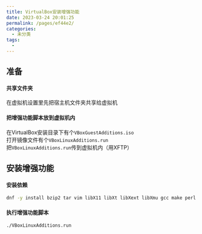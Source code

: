 ```yaml
---
title: VirtualBox安装增强功能
date: 2023-03-24 20:01:25
permalink: /pages/ef44e2/
categories:
  - 未分类
tags:
  - 
---
```

## 准备
#### 共享文件夹
在虚拟机设置里先把宿主机文件夹共享给虚拟机
#### 把增强功能脚本放到虚拟机内
在VirtualBox安装目录下有个`VBoxGuestAdditions.iso`  
打开镜像文件有个`VBoxLinuxAdditions.run`  
把`VBoxLinuxAdditions.run`传到虚拟机内（用XFTP）

## 安装增强功能
#### 安装依赖
```bash
dnf -y install bzip2 tar vim libX11 libXt libXext libXmu gcc make perl
```
#### 执行增强功能脚本
`./VBoxLinuxAdditions.run`